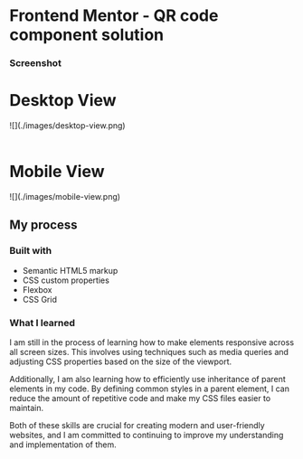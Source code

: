 # Frontend Mentor - QR code component solution


### Screenshot
<h1>Desktop View</h1>
![](./images/desktop-view.png)
<br></br>

<h1>Mobile View</h1>
![](./images/mobile-view.png)

## My process

### Built with

- Semantic HTML5 markup
- CSS custom properties
- Flexbox
- CSS Grid


### What I learned

 I am still in the process of learning how to make elements responsive across all screen sizes. This involves using techniques such as media queries and adjusting CSS properties based on the size of the viewport.

Additionally, I am also learning how to efficiently use inheritance of parent elements in my code. By defining common styles in a parent element, I can reduce the amount of repetitive code and make my CSS files easier to maintain.

Both of these skills are crucial for creating modern and user-friendly websites, and I am committed to continuing to improve my understanding and implementation of them.









